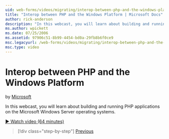 ```yaml
---
uid: web-forms/videos/migrating/interop-between-php-and-the-windows-platform
title: "Interop between PHP and the Windows Platform | Microsoft Docs"
author: rick-anderson
description: "In this webcast, you will learn about building and running PHP applications on the Microsoft Windows Server operating systems."
ms.author: wpickett
ms.date: 07/25/2006
ms.assetid: 97906c51-8b99-4454-bd0a-29fb8b6f0ce9
msc.legacyurl: /web-forms/videos/migrating/interop-between-php-and-the-windows-platform
msc.type: video
---
```

# Interop between PHP and the Windows Platform

by [Microsoft](https://github.com/microsoft)

In this webcast, you will learn about building and running PHP applications on the Microsoft Windows Server operating systems.

[&#9654; Watch video (64 minutes)](https://channel9.msdn.com/Blogs/ASP-NET-Site-Videos/interop-between-php-and-the-windows-platform)

> [!div class="step-by-step"]
> [Previous](introduction-to-aspnet-for-coldfusion-developers-building-an-aspnet-application.md)

